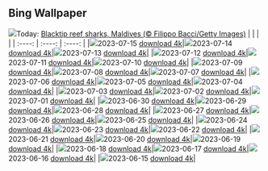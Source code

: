 ## Bing Wallpaper
![](./wallpaper/2023-07-15.jpg)Today: [Blacktip reef sharks, Maldives (© Filippo Bacci/Getty Images)](./wallpaper/2023-07-15.jpg)
|      |      |      |
| :----: | :----: | :----: |
|![](./wallpaper/2023-07-15_sm.jpg)2023-07-15 [download 4k](./wallpaper/2023-07-15.jpg)|![](./wallpaper/2023-07-14_sm.jpg)2023-07-14 [download 4k](./wallpaper/2023-07-14.jpg)|![](./wallpaper/2023-07-13_sm.jpg)2023-07-13 [download 4k](./wallpaper/2023-07-13.jpg)|
|![](./wallpaper/2023-07-12_sm.jpg)2023-07-12 [download 4k](./wallpaper/2023-07-12.jpg)|![](./wallpaper/2023-07-11_sm.jpg)2023-07-11 [download 4k](./wallpaper/2023-07-11.jpg)|![](./wallpaper/2023-07-10_sm.jpg)2023-07-10 [download 4k](./wallpaper/2023-07-10.jpg)|
|![](./wallpaper/2023-07-09_sm.jpg)2023-07-09 [download 4k](./wallpaper/2023-07-09.jpg)|![](./wallpaper/2023-07-08_sm.jpg)2023-07-08 [download 4k](./wallpaper/2023-07-08.jpg)|![](./wallpaper/2023-07-07_sm.jpg)2023-07-07 [download 4k](./wallpaper/2023-07-07.jpg)|
|![](./wallpaper/2023-07-06_sm.jpg)2023-07-06 [download 4k](./wallpaper/2023-07-06.jpg)|![](./wallpaper/2023-07-05_sm.jpg)2023-07-05 [download 4k](./wallpaper/2023-07-05.jpg)|![](./wallpaper/2023-07-04_sm.jpg)2023-07-04 [download 4k](./wallpaper/2023-07-04.jpg)|
|![](./wallpaper/2023-07-03_sm.jpg)2023-07-03 [download 4k](./wallpaper/2023-07-03.jpg)|![](./wallpaper/2023-07-02_sm.jpg)2023-07-02 [download 4k](./wallpaper/2023-07-02.jpg)|![](./wallpaper/2023-07-01_sm.jpg)2023-07-01 [download 4k](./wallpaper/2023-07-01.jpg)|
|![](./wallpaper/2023-06-30_sm.jpg)2023-06-30 [download 4k](./wallpaper/2023-06-30.jpg)|![](./wallpaper/2023-06-29_sm.jpg)2023-06-29 [download 4k](./wallpaper/2023-06-29.jpg)|![](./wallpaper/2023-06-28_sm.jpg)2023-06-28 [download 4k](./wallpaper/2023-06-28.jpg)|
|![](./wallpaper/2023-06-27_sm.jpg)2023-06-27 [download 4k](./wallpaper/2023-06-27.jpg)|![](./wallpaper/2023-06-26_sm.jpg)2023-06-26 [download 4k](./wallpaper/2023-06-26.jpg)|![](./wallpaper/2023-06-25_sm.jpg)2023-06-25 [download 4k](./wallpaper/2023-06-25.jpg)|
|![](./wallpaper/2023-06-24_sm.jpg)2023-06-24 [download 4k](./wallpaper/2023-06-24.jpg)|![](./wallpaper/2023-06-23_sm.jpg)2023-06-23 [download 4k](./wallpaper/2023-06-23.jpg)|![](./wallpaper/2023-06-22_sm.jpg)2023-06-22 [download 4k](./wallpaper/2023-06-22.jpg)|
|![](./wallpaper/2023-06-21_sm.jpg)2023-06-21 [download 4k](./wallpaper/2023-06-21.jpg)|![](./wallpaper/2023-06-20_sm.jpg)2023-06-20 [download 4k](./wallpaper/2023-06-20.jpg)|![](./wallpaper/2023-06-19_sm.jpg)2023-06-19 [download 4k](./wallpaper/2023-06-19.jpg)|
|![](./wallpaper/2023-06-18_sm.jpg)2023-06-18 [download 4k](./wallpaper/2023-06-18.jpg)|![](./wallpaper/2023-06-17_sm.jpg)2023-06-17 [download 4k](./wallpaper/2023-06-17.jpg)|![](./wallpaper/2023-06-16_sm.jpg)2023-06-16 [download 4k](./wallpaper/2023-06-16.jpg)|
|![](./wallpaper/2023-06-15_sm.jpg)2023-06-15 [download 4k](./wallpaper/2023-06-15.jpg)|